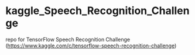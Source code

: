 # kaggle_Speech_Recognition_Challenge
repo for TensorFlow Speech Recognition Challenge (https://www.kaggle.com/c/tensorflow-speech-recognition-challenge)
